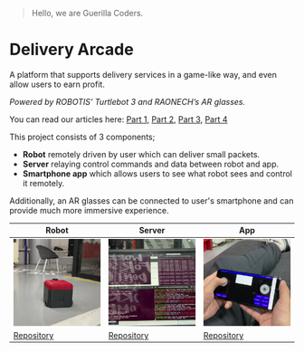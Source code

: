 > Hello, we are Guerilla Coders.

# Delivery Arcade

A platform that supports delivery services in a game-like way, and even allow users to earn profit.

*Powered by ROBOTIS’ Turtlebot 3 and RAONECH’s AR glasses.*

You can read our articles here: [Part 1](https://discourse.ros.org/t/tb3-the-delivery-arcade-project-open-source-part1/23601), [Part 2](https://discourse.ros.org/t/tb3-the-delivery-arcade-project-open-source-part2/23602), [Part 3](https://discourse.ros.org/t/tb3-the-delivery-arcade-project-open-source-part-3/23603), [Part 4](https://discourse.ros.org/t/tb3-the-delivery-arcade-project-open-source-part-4/23604)

This project consists of 3 components;

- **Robot** remotely driven by user which can deliver small packets.
- **Server** relaying control commands and data between robot and app.
- **Smartphone app** which allows users to see what robot sees and control it remotely.

Additionally, an AR glasses can be connected to user's smartphone and can provide much more immersive experience.

| Robot                       | Server                        | App                     |
|-----------------------------|-------------------------------|-------------------------|
|![RobotGif](images/robot.gif)|![ServerGif](images/server.gif)|![AppGif](images/app.gif)|
|[Repository](https://github.com/Guerilla-Coders/Delievery-Arcade-Agent)|[Repository](https://github.com/Guerilla-Coders/Delivery-Arcade-Server)|[Repository](https://github.com/Guerilla-Coders/Delivery-Arcade-App)|
